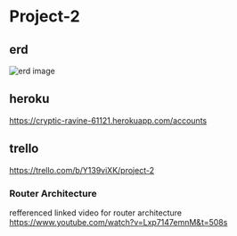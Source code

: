 # Project-2 #

## erd ##
![erd image](https://imgur.com/a/qF4Y2Xx)

## heroku ##
<https://cryptic-ravine-61121.herokuapp.com/accounts>

## trello ##
<https://trello.com/b/Y139viXK/project-2>

### Router Architecture ###
refferenced linked video for router architecture
<https://www.youtube.com/watch?v=Lxp7147emnM&t=508s>